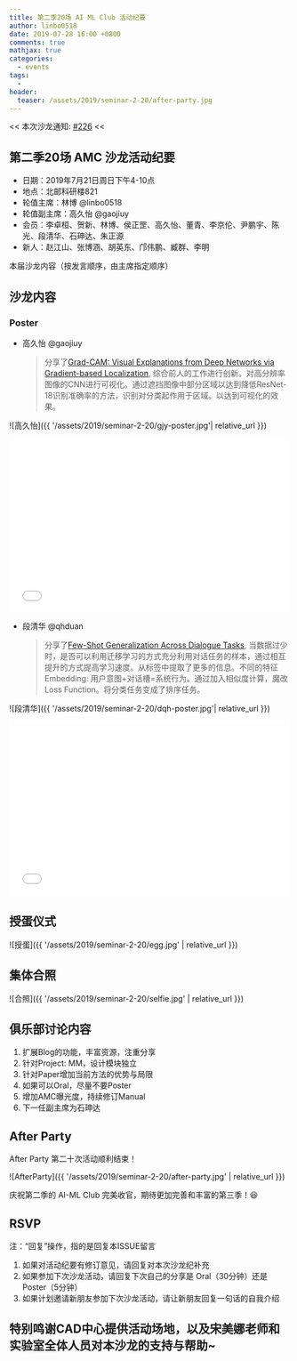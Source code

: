 ```yaml
---
title: 第二季20场 AI ML Club 活动纪要
author: linbo0518
date: 2019-07-28 16:00 +0800
comments: true
mathjax: true
categories: 
  - events
tags:
  - 
header:
  teaser: /assets/2019/seminar-2-20/after-party.jpg
---
```


<< 本次沙龙通知: [#226](https://github.com/BUPT/ai-ml.club/issues/226)  <<

## 第二季20场 AMC 沙龙活动纪要

- 日期：2019年7月21日周日下午4-10点
- 地点：北邮科研楼821
- 轮值主席：林博 @linbo0518
- 轮值副主席：高久怡 @gaojiuy
- 会员：李卓桓、贺新、林博、侯正罡、高久怡、董青、李京伦、尹鹏宇、陈光、段清华、石珅达、朱正源
- 新人：赵江山、张博涵、胡英东、邝伟鹏、臧群、李明

本届沙龙内容（按发言顺序，由主席指定顺序）

## 沙龙内容

### Poster

- 高久怡 @gaojiuy
    > 分享了[Grad-CAM: Visual Explanations from Deep Networks via Gradient-based Localization](https://arxiv.org/abs/1610.02391), 综合前人的工作进行创新。对高分辨率图像的CNN进行可视化。通过遮挡图像中部分区域以达到降低ResNet-18识别准确率的方法，识别对分类起作用于区域。以达到可视化的效果。

![高久怡]({{ '/assets/2019/seminar-2-20/gjy-poster.jpg'| relative_url }})

<div class="zoom-container" style="
    position: relative;
    padding-bottom:56.25%;
    padding-top:30px;
    height:0;
    overflow:hidden;
">
  <iframe
    src='{{ '/assets/js/viewer-js/#/assets/2019/seminar-2-20/gjy-slide.pdf' | relative_url }}'
    width='560'
    height='315'
    allowfullscreen
    webkitallowfullscreen
    frameborder="0"
    style="
      position: absolute;
      top:0;
      left:0;
      width:100%;
      height:100%;
    "
  ></iframe>
</div>

- 段清华 @qhduan
    > 分享了[Few-Shot Generalization Across Dialogue Tasks](https://arxiv.org/abs/1811.11707), 当数据过少时，是否可以利用迁移学习的方式充分利用对话任务的样本，通过相互提升的方式提高学习速度。从标签中提取了更多的信息。不同的特征Embedding: 用户意图+对话槽=系统行为。通过加入相似度计算，魔改Loss Function。将分类任务变成了排序任务。

![段清华]({{ '/assets/2019/seminar-2-20/dqh-poster.jpg'| relative_url }})

<div class="zoom-container" style="
    position: relative;
    padding-bottom:56.25%;
    padding-top:30px;
    height:0;
    overflow:hidden;
">
  <iframe
    src='{{ '/assets/js/viewer-js/#/assets/2019/seminar-2-20/dqh-slide.pdf' | relative_url }}'
    width='560'
    height='315'
    allowfullscreen
    webkitallowfullscreen
    frameborder="0"
    style="
      position: absolute;
      top:0;
      left:0;
      width:100%;
      height:100%;
    "
  ></iframe>
</div>

## 授蛋仪式

![授蛋]({{ '/assets/2019/seminar-2-20/egg.jpg' | relative_url }})

## 集体合照

![合照]({{ '/assets/2019/seminar-2-20/selfie.jpg' | relative_url }})

## 俱乐部讨论内容

1. 扩展Blog的功能，丰富资源，注重分享
2. 针对Project: MM，设计模块独立
3. 针对Paper增加当前方法的优势与局限
4. 如果可以Oral，尽量不要Poster
5. 增加AMC曝光度，持续修订Manual
6. 下一任副主席为石珅达

## After Party

After Party 第二十次活动顺利结束！

![AfterParty]({{ '/assets/2019/seminar-2-20/after-party.jpg' | relative_url }})

庆祝第二季的 AI-ML Club 完美收官，期待更加完善和丰富的第三季！😆

## RSVP

注：“回复”操作，指的是回复本ISSUE留言

1. 如果对活动纪要有修订意见，请回复对本次沙龙纪补充
2. 如果参加下次沙龙活动，请回复下次自己的分享是 Oral（30分钟）还是Poster（5分钟）
3. 如果计划邀请新朋友参加下次沙龙活动，请让新朋友回复一句话的自我介绍

## 特别鸣谢CAD中心提供活动场地，以及宋美娜老师和实验室全体人员对本沙龙的支持与帮助~

